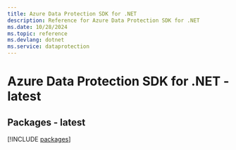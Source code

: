 ```yaml
---
title: Azure Data Protection SDK for .NET
description: Reference for Azure Data Protection SDK for .NET
ms.date: 10/28/2024
ms.topic: reference
ms.devlang: dotnet
ms.service: dataprotection
---
```

# Azure Data Protection SDK for .NET - latest
## Packages - latest
[!INCLUDE [packages](data-protection-index.md)]